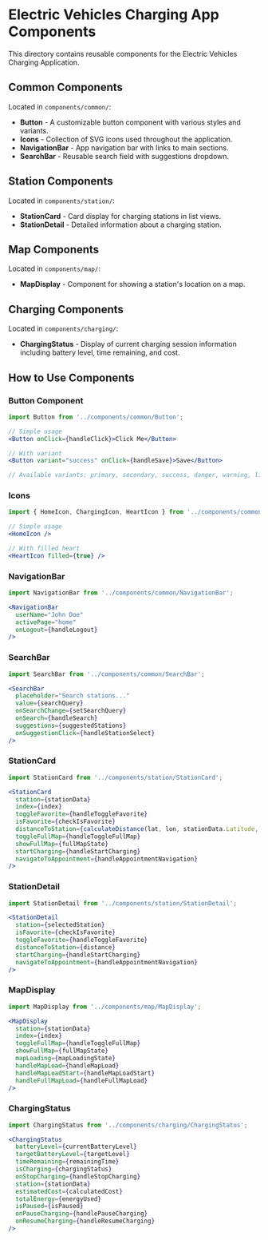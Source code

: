 # Electric Vehicles Charging App Components

This directory contains reusable components for the Electric Vehicles Charging Application.

## Common Components

Located in `components/common/`:

- **Button** - A customizable button component with various styles and variants.
- **Icons** - Collection of SVG icons used throughout the application.
- **NavigationBar** - App navigation bar with links to main sections.
- **SearchBar** - Reusable search field with suggestions dropdown.

## Station Components

Located in `components/station/`:

- **StationCard** - Card display for charging stations in list views.
- **StationDetail** - Detailed information about a charging station.

## Map Components

Located in `components/map/`:

- **MapDisplay** - Component for showing a station's location on a map.

## Charging Components

Located in `components/charging/`:

- **ChargingStatus** - Display of current charging session information including battery level, time remaining, and cost.

## How to Use Components

### Button Component

```jsx
import Button from '../components/common/Button';

// Simple usage
<Button onClick={handleClick}>Click Me</Button>

// With variant
<Button variant="success" onClick={handleSave}>Save</Button>

// Available variants: primary, secondary, success, danger, warning, link
```

### Icons

```jsx
import { HomeIcon, ChargingIcon, HeartIcon } from '../components/common/Icons';

// Simple usage
<HomeIcon />

// With filled heart
<HeartIcon filled={true} />
```

### NavigationBar

```jsx
import NavigationBar from '../components/common/NavigationBar';

<NavigationBar 
  userName="John Doe"
  activePage="home"
  onLogout={handleLogout}
/>
```

### SearchBar

```jsx
import SearchBar from '../components/common/SearchBar';

<SearchBar 
  placeholder="Search stations..." 
  value={searchQuery}
  onSearchChange={setSearchQuery}
  onSearch={handleSearch}
  suggestions={suggestedStations} 
  onSuggestionClick={handleStationSelect}
/>
```

### StationCard

```jsx
import StationCard from '../components/station/StationCard';

<StationCard 
  station={stationData}
  index={index}
  toggleFavorite={handleToggleFavorite}
  isFavorite={checkIsFavorite}
  distanceToStation={calculateDistance(lat, lon, stationData.Latitude, stationData.Longitude)}
  toggleFullMap={handleToggleFullMap}
  showFullMap={fullMapState}
  startCharging={handleStartCharging}
  navigateToAppointment={handleAppointmentNavigation}
/>
```

### StationDetail

```jsx
import StationDetail from '../components/station/StationDetail';

<StationDetail 
  station={selectedStation}
  isFavorite={checkIsFavorite}
  toggleFavorite={handleToggleFavorite}
  distanceToStation={distance}
  startCharging={handleStartCharging}
  navigateToAppointment={handleAppointmentNavigation}
/>
```

### MapDisplay

```jsx
import MapDisplay from '../components/map/MapDisplay';

<MapDisplay 
  station={stationData}
  index={index}
  toggleFullMap={handleToggleFullMap}
  showFullMap={fullMapState}
  mapLoading={mapLoadingState}
  handleMapLoad={handleMapLoad}
  handleMapLoadStart={handleMapLoadStart}
  handleFullMapLoad={handleFullMapLoad}
/>
```

### ChargingStatus

```jsx
import ChargingStatus from '../components/charging/ChargingStatus';

<ChargingStatus 
  batteryLevel={currentBatteryLevel}
  targetBatteryLevel={targetLevel}
  timeRemaining={remainingTime}
  isCharging={chargingStatus}
  onStopCharging={handleStopCharging}
  station={stationData}
  estimatedCost={calculatedCost}
  totalEnergy={energyUsed}
  isPaused={isPaused}
  onPauseCharging={handlePauseCharging}
  onResumeCharging={handleResumeCharging}
/>
``` 